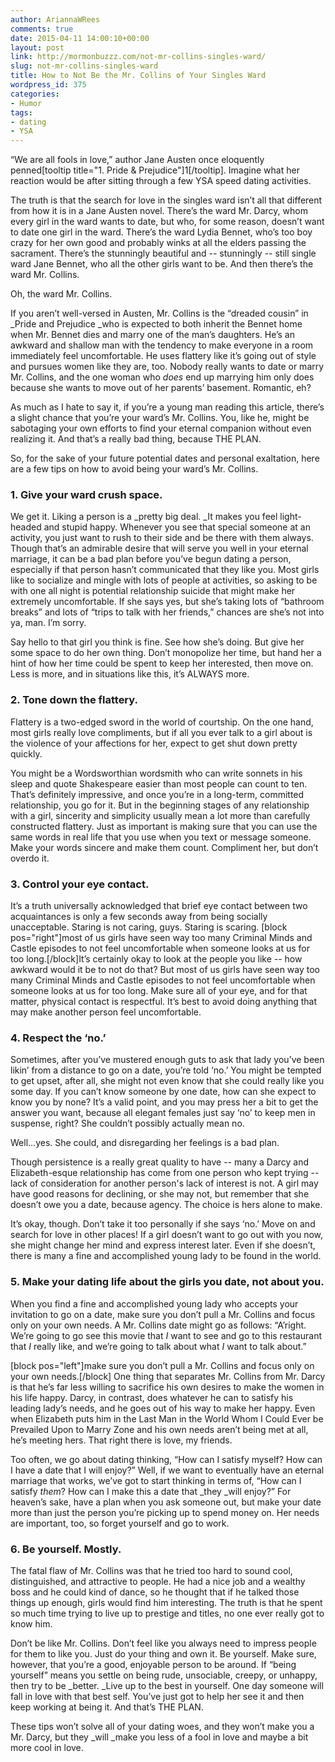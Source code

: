```yaml
---
author: AriannaWRees
comments: true
date: 2015-04-11 14:00:10+00:00
layout: post
link: http://mormonbuzzz.com/not-mr-collins-singles-ward/
slug: not-mr-collins-singles-ward
title: How to Not Be the Mr. Collins of Your Singles Ward
wordpress_id: 375
categories:
- Humor
tags:
- dating
- YSA
---
```


“We are all fools in love,” author Jane Austen once eloquently penned[tooltip title="1. Pride & Prejudice"]1[/tooltip]. Imagine what her reaction would be after sitting through a few YSA speed dating activities.




The truth is that the search for love in the singles ward isn’t all that different from how it is in a Jane Austen novel. There’s the ward Mr. Darcy, whom every girl in the ward wants to date, but who, for some reason, doesn’t want to date one girl in the ward. There’s the ward Lydia Bennet, who’s too boy crazy for her own good and probably winks at all the elders passing the sacrament. There’s the stunningly beautiful and -- stunningly -- still single ward Jane Bennet, who all the other girls want to be. And then there’s the ward Mr. Collins.




Oh, the ward Mr. Collins.




If you aren’t well-versed in Austen, Mr. Collins is the “dreaded cousin” in _Pride and Prejudice _who is expected to both inherit the Bennet home when Mr. Bennet dies and marry one of the man’s daughters. He’s an awkward and shallow man with the tendency to make everyone in a room immediately feel uncomfortable. He uses flattery like it’s going out of style and pursues women like they are, too. Nobody really wants to date or marry Mr. Collins, and the one woman who _does_ end up marrying him only does because she wants to move out of her parents’ basement. Romantic, eh?




As much as I hate to say it, if you’re a young man reading this article, there’s a slight chance that you’re your ward’s Mr. Collins. You, like he, might be sabotaging your own efforts to find your eternal companion without even realizing it. And that’s a really bad thing, because THE PLAN.




So, for the sake of your future potential dates and personal exaltation, here are a few tips on how to avoid being your ward’s Mr. Collins.





### 1. Give your ward crush space.





We get it. Liking a person is a _pretty big deal. _It makes you feel light-headed and stupid happy. Whenever you see that special someone at an activity, you just want to rush to their side and be there with them always. Though that’s an admirable desire that will serve you well in your eternal marriage, it can be a bad plan before you’ve begun dating a person, especially if that person hasn’t communicated that they like you. Most girls like to socialize and mingle with lots of people at activities, so asking to be with one all night is potential relationship suicide that might make her extremely uncomfortable. If she says yes, but she’s taking lots of “bathroom breaks” and lots of “trips to talk with her friends,” chances are she’s not into ya, man. I’m sorry.




Say hello to that girl you think is fine. See how she’s doing. But give her some space to do her own thing. Don’t monopolize her time, but hand her a hint of how her time could be spent to keep her interested, then move on. Less is more, and in situations like this, it’s ALWAYS more.





### 2. Tone down the flattery.





Flattery is a two-edged sword in the world of courtship. On the one hand, most girls really love compliments, but if all you ever talk to a girl about is the violence of your affections for her, expect to get shut down pretty quickly.




You might be a Wordsworthian wordsmith who can write sonnets in his sleep and quote Shakespeare easier than most people can count to ten. That’s definitely impressive, and once you’re in a long-term, committed relationship, you go for it. But in the beginning stages of any relationship with a girl, sincerity and simplicity usually mean a lot more than carefully constructed flattery. Just as important is making sure that you can use the same words in real life that you use when you text or message someone. Make your words sincere and make them count. Compliment her, but don’t overdo it.





### 3. Control your eye contact.





It’s a truth universally acknowledged that brief eye contact between two acquaintances is only a few seconds away from being socially unacceptable. Staring is not caring, guys. Staring is scaring. [block pos="right"]most of us girls have seen way too many Criminal Minds and Castle episodes to not feel uncomfortable when someone looks at us for too long.[/block]It’s certainly okay to look at the people you like -- how awkward would it be to not do that? But most of us girls have seen way too many Criminal Minds and Castle episodes to not feel uncomfortable when someone looks at us for too long. Make sure all of your eye, and for that matter, physical contact is respectful. It’s best to avoid doing anything that may make another person feel uncomfortable.





### 4. Respect the ‘no.’





Sometimes, after you’ve mustered enough guts to ask that lady you’ve been likin’ from a distance to go on a date, you’re told ‘no.’ You might be tempted to get upset, after all, she might not even know that she could really like you some day. If you can’t know someone by one date, how can she expect to know you by none? It’s a valid point, and you may press her a bit to get the answer you want, because all elegant females just say ‘no’ to keep men in suspense, right? She couldn’t possibly actually mean no.




Well...yes. She could, and disregarding her feelings is a bad plan.




Though persistence is a really great quality to have -- many a Darcy and Elizabeth-esque relationship has come from one person who kept trying -- lack of consideration for another person's lack of interest is not. A girl may have good reasons for declining, or she may not, but remember that she doesn’t owe you a date, because agency. The choice is hers alone to make.




It’s okay, though. Don’t take it too personally if she says ‘no.’ Move on and search for love in other places! If a girl doesn’t want to go out with you now, she might change her mind and express interest later. Even if she doesn’t, there is many a fine and accomplished young lady to be found in the world.





### 5. Make your dating life about the girls you date, not about you.





When you find a fine and accomplished young lady who accepts your invitation to go on a date, make sure you don’t pull a Mr. Collins and focus only on your own needs. A Mr. Collins date might go as follows: “A’right. We’re going to go see this movie that _I_ want to see and go to this restaurant that _I_ really like, and we’re going to talk about what _I_ want to talk about.”




[block pos="left"]make sure you don’t pull a Mr. Collins and focus only on your own needs.[/block] One thing that separates Mr. Collins from Mr. Darcy is that he’s far less willing to sacrifice his own desires to make the women in his life happy. Darcy, in contrast, does whatever he can to satisfy his leading lady’s needs, and he goes out of his way to make her happy. Even when Elizabeth puts him in the Last Man in the World Whom I Could Ever be Prevailed Upon to Marry Zone and his own needs aren’t being met at all, he’s meeting hers. That right there is love, my friends.




Too often, we go about dating thinking, “How can I satisfy myself? How can I have a date that I will enjoy?” Well, if we want to eventually have an eternal marriage that works, we’ve got to start thinking in terms of, “How can I satisfy _them_? How can I make this a date that _they _will enjoy?” For heaven’s sake, have a plan when you ask someone out, but make your date more than just the person you’re picking up to spend money on. Her needs are important, too, so forget yourself and go to work.





### 6. Be yourself. Mostly.





The fatal flaw of Mr. Collins was that he tried too hard to sound cool, distinguished, and attractive to people. He had a nice job and a wealthy boss and he could kind of dance, so he thought that if he talked those things up enough, girls would find him interesting. The truth is that he spent so much time trying to live up to prestige and titles, no one ever really got to know him.




Don’t be like Mr. Collins. Don’t feel like you always need to impress people for them to like you. Just do your thing and own it. Be yourself. Make sure, however, that you’re a good, enjoyable person to be around. If “being yourself” means you settle on being rude, unsociable, creepy, or unhappy, then try to be _better. _Live up to the best in yourself. One day someone will fall in love with that best self. You’ve just got to help her see it and then keep working at being it. And that’s THE PLAN.




These tips won’t solve all of your dating woes, and they won’t make you a Mr. Darcy, but they _will _make you less of a fool in love and maybe a bit more cool in love.

